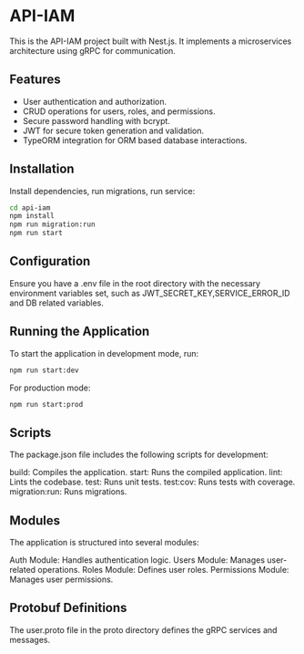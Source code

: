 # API-IAM

This is the API-IAM project built with Nest.js. It implements a microservices architecture using gRPC for communication.

## Features

- User authentication and authorization.
- CRUD operations for users, roles, and permissions.
- Secure password handling with bcrypt.
- JWT for secure token generation and validation.
- TypeORM integration for ORM based database interactions.

## Installation

Install dependencies, run migrations, run service:

```bash
cd api-iam
npm install
npm run migration:run
npm run start
```

## Configuration

Ensure you have a .env file in the root directory with the necessary environment variables set, such as JWT_SECRET_KEY,SERVICE_ERROR_ID and DB related variables.

## Running the Application

To start the application in development mode, run:

```bash
npm run start:dev
```

For production mode:

```bash
npm run start:prod
```

## Scripts

The package.json file includes the following scripts for development:

build: Compiles the application.
start: Runs the compiled application.
lint: Lints the codebase.
test: Runs unit tests.
test:cov: Runs tests with coverage.
migration:run: Runs migrations.

## Modules

The application is structured into several modules:

Auth Module: Handles authentication logic.
Users Module: Manages user-related operations.
Roles Module: Defines user roles.
Permissions Module: Manages user permissions.

## Protobuf Definitions

The user.proto file in the proto directory defines the gRPC services and messages.
